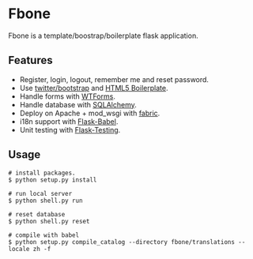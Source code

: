 # Fbone

Fbone is a template/boostrap/boilerplate flask application.

## Features

- Register, login, logout, remember me and reset password.
- Use [twitter/bootstrap](https://github.com/twitter/bootstrap) and [HTML5 Boilerplate](https://github.com/h5bp/html5-boilerplate).
- Handle forms with [WTForms](http://wtforms.simplecodes.com/).
- Handle database with [SQLAlchemy](http://www.sqlalchemy.org).
- Deploy on Apache + mod\_wsgi with [fabric](http://flask.pocoo.org/docs/deploying/mod_wsgi/).
- i18n support with [Flask-Babel](http://packages.python.org/Flask-Babel/).
- Unit testing with [Flask-Testing](http://packages.python.org/Flask-Testing/).

## Usage

    # install packages.
    $ python setup.py install

    # run local server
    $ python shell.py run

    # reset database
    $ python shell.py reset

    # compile with babel
    $ python setup.py compile_catalog --directory fbone/translations --locale zh -f
